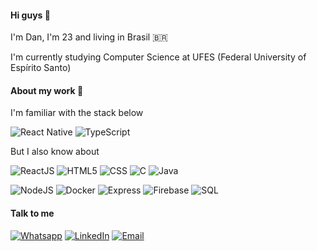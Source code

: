 #### Hi guys 👋

I'm Dan, I'm 23 and living in Brasil 🇧🇷

I'm currently studying Computer Science at UFES (Federal University of Espírito Santo)

#### About my work 🚀 

I'm familiar with the stack below

![React Native](https://img.shields.io/badge/-React_Native-333333?style=flat&logo=react)
![TypeScript](https://img.shields.io/badge/TypeScript-333333?style=flat&logo=TypeScript)

But I also know about

![ReactJS](https://img.shields.io/badge/-ReactJS-333333?style=flat&logo=React)
![HTML5](https://img.shields.io/badge/-HTML5-333333?style=flat&logo=HTML5)
![CSS](https://img.shields.io/badge/-CSS-333333?style=flat&logo=CSS3&logoColor=1572B6)
![C](https://img.shields.io/badge/C-333333?style=flat&logo=C)
![Java](https://img.shields.io/badge/Java-333333?style=flat&logo=Java)

![NodeJS](https://img.shields.io/badge/NodeJS-333333?style=flat&logo=Node.js)
![Docker](https://img.shields.io/badge/Docker-333333?style=flat&logo=Docker)
![Express](https://img.shields.io/badge/Express-333333?style=flat&logo=Express)
![Firebase](https://img.shields.io/badge/Firebase-333333?style=flat&logo=Firebase)
![SQL](https://img.shields.io/badge/SQL-333333?style=flat&logo=postgresql)

#### Talk to me

[![Whatsapp](https://cdn2.iconfinder.com/data/icons/social-media-applications/64/social_media_applications_23-whatsapp-32.png)](https://wa.me/55028999728865) 
[![LinkedIn](https://cdn1.iconfinder.com/data/icons/logotypes/32/square-linkedin-32.png)](https://www.linkedin.com/in/danilo-js/) [![Email](https://user-images.githubusercontent.com/49252358/195991807-1efd40fa-111e-490e-bb06-d145ac1f3007.png)](mailto:danilojldeo@hotmail.com)

<!---
<div>
<img height='180em' src="https://github-readme-stats.vercel.app/api?username=Danilo-Js&show_icons=true&theme=dracula&include_all_commits=true&count_private=true" />
<img height="180em" src="https://github-readme-stats.vercel.app/api/top-langs/?username=Danilo-Js&layout=compact&langs_count=7&theme=dracula"/>
</div>

</br>

---
![Snake animation](https://github.com/Danilo-Js/Danilo-Js/blob/output/github-contribution-grid-snake.svg)
-->
